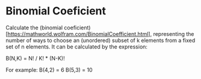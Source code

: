 # Binomial Coeficient

Calculate the (binomial coeficient)[https://mathworld.wolfram.com/BinomialCoefficient.html], representing the number of ways to choose an (unordered) subset of k elements from a fixed set of n elements. It can be calculated by the expression:

B(N,K) = N! / K! * (N-K)!

For example:
B(4,2) = 6
B(5,3) = 10
